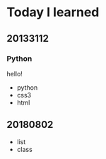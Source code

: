 # Today I learned


## 20133112

### Python
hello!

* python
* css3
* html


## 20180802

* list
* class
